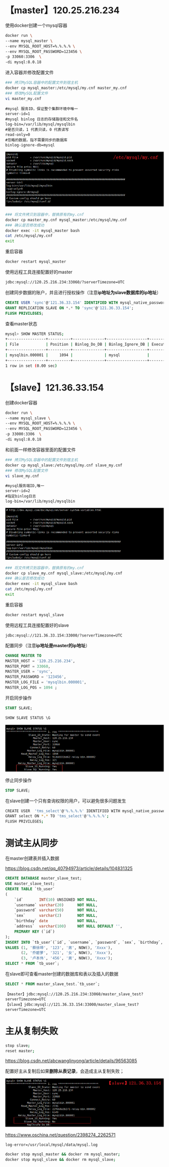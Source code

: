 # 【master】120.25.216.234

使用docker创建一个mysql容器

```bash
docker run \
--name mysql_master \
--env MYSQL_ROOT_HOST=%.%.%.% \
--env MYSQL_ROOT_PASSWORD=123456 \
-p 33060:3306  \
-di mysql:8.0.18
```

进入容器并修改配置文件

```bash
### 拷贝MySQL容器中的配置文件到宿主机
docker cp mysql_master:/etc/mysql/my.cnf master_my.cnf
### 修改MySQL配置文件
vi master_my.cnf
```

```properties
#mysql 服务ID，保证整个集群环境中唯一
server-id=1
#mysql binlog 日志的存储路径和文件名
log-bin=/var/lib/mysql/mysqlbin
#是否只读，1 代表只读，0 代表读写
read-only=0
#忽略的数据，指不需要同步的数据库
binlog-ignore-db=mysql
```

![my.cnf](./img/master-my.cnf.png)

```bash
### 将文件拷贝到容器中，替换原有的my.cnf
docker cp master_my.cnf mysql_master:/etc/mysql/my.cnf
### 确认是否修改成功
docker exec -it mysql_master bash
cat /etc/mysql/my.cnf
exit
```

重启容器

```bash
docker restart mysql_master
```

使用远程工具连接配置好的master

```bash
jdbc:mysql://120.25.216.234:33060/?serverTimezone=UTC
```

创建同步数据的账户，并且进行授权操作（注意**ip地址为slave数据库的ip地址**）

```sql
CREATE USER 'sync'@'121.36.33.154' IDENTIFIED WITH mysql_native_password BY '123456';
GRANT REPLICATION SLAVE ON *.* TO 'sync'@'121.36.33.154';
FLUSH PRIVILEGES;
```

查看master状态

```bash
mysql> SHOW MASTER STATUS;
+-----------------+----------+--------------+------------------+-------------------+
| File            | Position | Binlog_Do_DB | Binlog_Ignore_DB | Executed_Gtid_Set |
+-----------------+----------+--------------+------------------+-------------------+
| mysqlbin.000001 |     1094 |              | mysql            |                   |
+-----------------+----------+--------------+------------------+-------------------+
1 row in set (0.00 sec)
```

# 【slave】121.36.33.154

创建docker容器
```bash
docker run \
--name mysql_slave \
--env MYSQL_ROOT_HOST=%.%.%.% \
--env MYSQL_ROOT_PASSWORD=123456 \
-p 33000:3306  \
-di mysql:8.0.18
```
和前面一样修改容器里面的配置文件
```bash
### 拷贝MySQL容器中的配置文件到宿主机
docker cp mysql_slave:/etc/mysql/my.cnf slave_my.cnf
### 修改MySQL配置文件
vi slave_my.cnf
```
```properties
#mysql服务端ID,唯一
server-id=2
#指定binlog日志
log-bin=/var/lib/mysql/mysqlbin
```

![my.cnf](./img/slave-my.cnf.png)

```bash
### 将文件拷贝到容器中，替换原有的my.cnf
docker cp slave_my.cnf mysql_slave:/etc/mysql/my.cnf
### 确认是否修改成功
docker exec -it mysql_slave bash
cat /etc/mysql/my.cnf
exit
```

重启容器

```bash
docker restart mysql_slave
```

使用远程工具连接配置好的slave

```
jdbc:mysql://121.36.33.154:33000/?serverTimezone=UTC
```

配置同步（注意**ip地址是master的ip地址**）

```sql
CHANGE MASTER TO 
MASTER_HOST = '120.25.216.234',
MASTER_PORT = 33060,
MASTER_USER = 'sync',
MASTER_PASSWORD = '123456',
MASTER_LOG_FILE = 'mysqlbin.000001',
MASTER_LOG_POS = 1094 ;
```

开启同步操作

```sql
START SLAVE;
```

```sql
SHOW SLAVE STATUS \G
```

![my.cnf](./img/slave-status.png)

停止同步操作

```sql
STOP SLAVE;
```

在slave创建一个只有查询权限的用户，可以避免很多问题发生

```bash
CREATE USER  'tms_select'@'%.%.%.%' IDENTIFIED WITH mysql_native_password BY '123456';
GRANT select ON *.* TO 'tms_select'@'%.%.%.%';
FLUSH PRIVILEGES;
```

# 测试主从同步

在master创建表并插入数据

 https://blog.csdn.net/qq_40794973/article/details/104831325 

````sql
CREATE DATABASE master_slave_test;
USE master_slave_test;
CREATE TABLE `tb_user`
(
    `id`       INT(10) UNSIGNED NOT NULL,
    `username` varchar(20)      NOT NULL,
    `password` varchar(50)      NOT NULL,
    `sex`      varchar(2)       NOT NULL,
    `birthday` date             NOT NULL,
    `address`  varchar(100)     NOT NULL DEFAULT '',
    PRIMARY KEY (`id`)
);
INSERT INTO `tb_user`(`id`, `username`, `password`, `sex`, `birthday`, `address`)
VALUES (1, '蔡徐坤', '123', '男', NOW(), 'Xxxx'),
       (2, '乔碧萝', '321', '女', NOW(), 'Xxxx'),
       (3, '卢本伟', '456', '男', NOW(), 'Xxxx');
SELECT * FROM `tb_user`;
````

在slave即可查看master创建的数据库和表以及插入的数据

```sql
SELECT * FROM master_slave_test.`tb_user`;
```



```
【master】jdbc:mysql://120.25.216.234:33060/master_slave_test?serverTimezone=UTC
【slave】jdbc:mysql://121.36.33.154:33000/master_slave_test?serverTimezone=UTC
```

# 主从复制失败

```bash
stop slave;
reset master;
```

https://blog.csdn.net/abcwanglinyong/article/details/96563085 

配置好主从复制后如果**删除从表记录**，会造成主从复制失败；

![my.cnf](./img/sync-err.png)



 https://www.oschina.net/question/2398274_2262571 

```properties
log-error=/usr/local/mysql/data/mysql.log  
```





```bash
docker stop mysql_master && docker rm mysql_master;
docker stop mysql_slave && docker rm mysql_slave;
```

